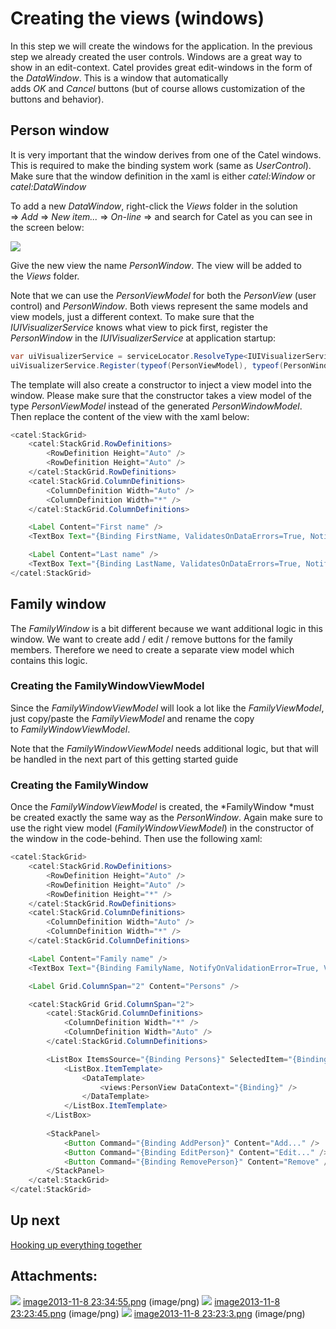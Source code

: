 # Creating the views (windows)

In this step we will create the windows for the application. In the previous step we already created the user controls. Windows are a great way to show in an edit-context. Catel provides great edit-windows in the form of the *DataWindow*. This is a window that automatically adds *OK* and *Cancel* buttons (but of course allows customization of the buttons and behavior).

## Person window

It is very important that the window derives from one of the Catel windows. This is required to make the binding system work (same as *UserControl*). Make sure that the window definition in the xaml is either *catel:Window* or *catel:DataWindow*

To add a new *DataWindow*, right-click the *Views* folder in the solution =\> *Add* =\> *New item...* =\> *On-line* =\> and search for Catel as you can see in the screen below:

![](attachments/16023626/16318475.png)

Give the new view the name *PersonWindow*. The view will be added to the *Views* folder.

Note that we can use the *PersonViewModel* for both the *PersonView* (user control) and *PersonWindow*. Both views represent the same models and view models, just a different context. To make sure that the *IUIVisualizerService* knows what view to pick first, register the *PersonWindow* in the *IUIVisualizerService* at application startup:

``` {.java data-syntaxhighlighter-params="brush: java; gutter: false; theme: Confluence" data-theme="Confluence" style="brush: java; gutter: false; theme: Confluence"}
var uiVisualizerService = serviceLocator.ResolveType<IUIVisualizerService>();
uiVisualizerService.Register(typeof(PersonViewModel), typeof(PersonWindow));
```

The template will also create a constructor to inject a view model into the window. Please make sure that the constructor takes a view model of the type *PersonViewModel* instead of the generated *PersonWindowModel*. Then replace the content of the view with the xaml below:

``` {.java data-syntaxhighlighter-params="brush: java; gutter: false; theme: Confluence" data-theme="Confluence" style="brush: java; gutter: false; theme: Confluence"}
<catel:StackGrid>
    <catel:StackGrid.RowDefinitions>
        <RowDefinition Height="Auto" />
        <RowDefinition Height="Auto" />
    </catel:StackGrid.RowDefinitions>
    <catel:StackGrid.ColumnDefinitions>
        <ColumnDefinition Width="Auto" />
        <ColumnDefinition Width="*" />
    </catel:StackGrid.ColumnDefinitions>

    <Label Content="First name" />
    <TextBox Text="{Binding FirstName, ValidatesOnDataErrors=True, NotifyOnValidationError=True}" />

    <Label Content="Last name" />
    <TextBox Text="{Binding LastName, ValidatesOnDataErrors=True, NotifyOnValidationError=True}" />
</catel:StackGrid>
```

## Family window

The *FamilyWindow* is a bit different because we want additional logic in this window. We want to create add / edit / remove buttons for the family members. Therefore we need to create a separate view model which contains this logic. 

### Creating the FamilyWindowViewModel

Since the *FamilyWindowViewModel* will look a lot like the *FamilyViewModel*, just copy/paste the *FamilyViewModel* and rename the copy to *FamilyWindowViewModel*.

Note that the *FamilyWindowViewModel* needs additional logic, but that will be handled in the next part of this getting started guide

### Creating the FamilyWindow

Once the *FamilyWindowViewModel* is created, the *FamilyWindow *must be created exactly the same way as the *PersonWindow*. Again make sure to use the right view model (*FamilyWindowViewModel*) in the constructor of the window in the code-behind. Then use the following xaml:

``` {.java data-syntaxhighlighter-params="brush: java; gutter: false; theme: Confluence" data-theme="Confluence" style="brush: java; gutter: false; theme: Confluence"}
<catel:StackGrid>
    <catel:StackGrid.RowDefinitions>
        <RowDefinition Height="Auto" />
        <RowDefinition Height="Auto" />
        <RowDefinition Height="*" />
    </catel:StackGrid.RowDefinitions>
    <catel:StackGrid.ColumnDefinitions>
        <ColumnDefinition Width="Auto" />
        <ColumnDefinition Width="*" />
    </catel:StackGrid.ColumnDefinitions>

    <Label Content="Family name" />
    <TextBox Text="{Binding FamilyName, NotifyOnValidationError=True, ValidatesOnDataErrors=True}" />

    <Label Grid.ColumnSpan="2" Content="Persons" />

    <catel:StackGrid Grid.ColumnSpan="2">
        <catel:StackGrid.ColumnDefinitions>
            <ColumnDefinition Width="*" />
            <ColumnDefinition Width="Auto" />
        </catel:StackGrid.ColumnDefinitions>

        <ListBox ItemsSource="{Binding Persons}" SelectedItem="{Binding SelectedPerson}">
            <ListBox.ItemTemplate>
                <DataTemplate>
                    <views:PersonView DataContext="{Binding}" />
                </DataTemplate>
            </ListBox.ItemTemplate>
        </ListBox>
            
        <StackPanel>
            <Button Command="{Binding AddPerson}" Content="Add..." />
            <Button Command="{Binding EditPerson}" Content="Edit..." />
            <Button Command="{Binding RemovePerson}" Content="Remove" />
        </StackPanel>
    </catel:StackGrid>
</catel:StackGrid>
```

## Up next

[Hooking up everything together](./hooking-up-everything-together.md)

## Attachments:

![](images/icons/bullet_blue.gif) [image2013-11-8 23:34:55.png](attachments/16023626/16318475.png) (image/png)
 ![](images/icons/bullet_blue.gif) [image2013-11-8 23:23:45.png](attachments/16023626/16318476.png) (image/png)
 ![](images/icons/bullet_blue.gif) [image2013-11-8 23:23:3.png](attachments/16023626/16318477.png) (image/png)

